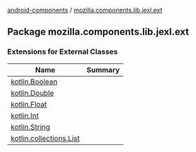 [android-components](../index.md) / [mozilla.components.lib.jexl.ext](./index.md)

## Package mozilla.components.lib.jexl.ext

### Extensions for External Classes

| Name | Summary |
|---|---|
| [kotlin.Boolean](kotlin.-boolean/index.md) |  |
| [kotlin.Double](kotlin.-double/index.md) |  |
| [kotlin.Float](kotlin.-float/index.md) |  |
| [kotlin.Int](kotlin.-int/index.md) |  |
| [kotlin.String](kotlin.-string/index.md) |  |
| [kotlin.collections.List](kotlin.collections.-list/index.md) |  |
